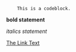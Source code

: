 		This is a codeblock.
**bold statement**

*italics statement*

[The Link Text](http://www.google.com)